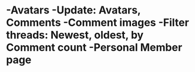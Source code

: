 -Avatars
-Update: Avatars, Comments
-Comment images
-Filter threads: Newest, oldest, by Comment count
-Personal Member page
=====================================================